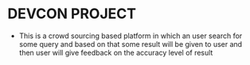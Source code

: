 # DEVCON PROJECT

- This is a crowd sourcing based platform in which an user search for some query and based on       that some result will be given to user and then user will give feedback on the accuracy level     of result 
